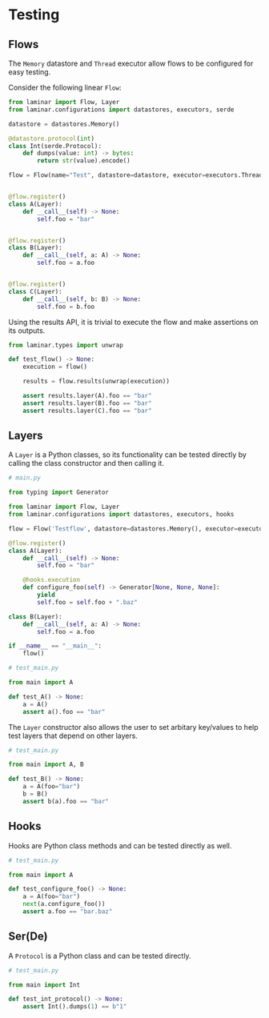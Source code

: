 # Testing

## Flows

The `Memory` datastore and `Thread` executor allow flows to be configured for easy testing.

Consider the following linear `Flow`:

```python
from laminar import Flow, Layer
from laminar.configurations import datastores, executors, serde

datastore = datastores.Memory()

@datastore.protocol(int)
class Int(serde.Protocol):
    def dumps(value: int) -> bytes:
        return str(value).encode()

flow = Flow(name="Test", datastore=datastore, executor=executors.Thread())


@flow.register()
class A(Layer):
    def __call__(self) -> None:
        self.foo = "bar"


@flow.register()
class B(Layer):
    def __call__(self, a: A) -> None:
        self.foo = a.foo


@flow.register()
class C(Layer):
    def __call__(self, b: B) -> None:
        self.foo = b.foo
```

Using the results API, it is trivial to execute the flow and make assertions on its outputs.

```python
from laminar.types import unwrap

def test_flow() -> None:
    execution = flow()

    results = flow.results(unwrap(execution))

    assert results.layer(A).foo == "bar"
    assert results.layer(B).foo == "bar"
    assert results.layer(C).foo == "bar"
```

## Layers

A `Layer` is a Python classes, so its functionality can be tested directly by calling the class constructor and then calling it.

```python
# main.py

from typing import Generator

from laminar import Flow, Layer
from laminar.configurations import datastores, executors, hooks

flow = Flow('Testflow', datastore=datastores.Memory(), executor=executors.Thread())

@flow.register()
class A(Layer):
    def __call__(self) -> None:
        self.foo = "bar"

    @hooks.execution
    def configure_foo(self) -> Generator[None, None, None]:
        yield
        self.foo = self.foo + ".baz"

class B(Layer):
    def __call__(self, a: A) -> None:
        self.foo = a.foo

if __name__ == "__main__":
    flow()
```

```python
# test_main.py

from main import A

def test_A() -> None:
    a = A()
    assert a().foo == "bar"
```

The `Layer` constructor also allows the user to set arbitary key/values to help test layers that depend on other layers.

```python
# test_main.py

from main import A, B

def test_B() -> None:
    a = A(foo="bar")
    b = B()
    assert b(a).foo == "bar"
```

## Hooks

Hooks are Python class methods and can be tested directly as well.

```python
# test_main.py

from main import A

def test_configure_foo() -> None:
    a = A(foo="bar")
    next(a.configure_foo())
    assert a.foo == "bar.baz"
```

## Ser(De)

A `Protocol` is a Python class and can be tested directly.

```python
# test_main.py

from main import Int

def test_int_protocol() -> None:
    assert Int().dumps(1) == b"1"
```
